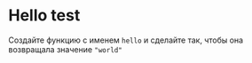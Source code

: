 # Hello test

Создайте функцию с именем `hello` и сделайте так, чтобы она возвращала значение `"world"`
